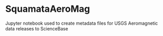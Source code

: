 # SquamataAeroMag
Jupyter notebook used to create metadata files for USGS Aeromagnetic data releases to ScienceBase

